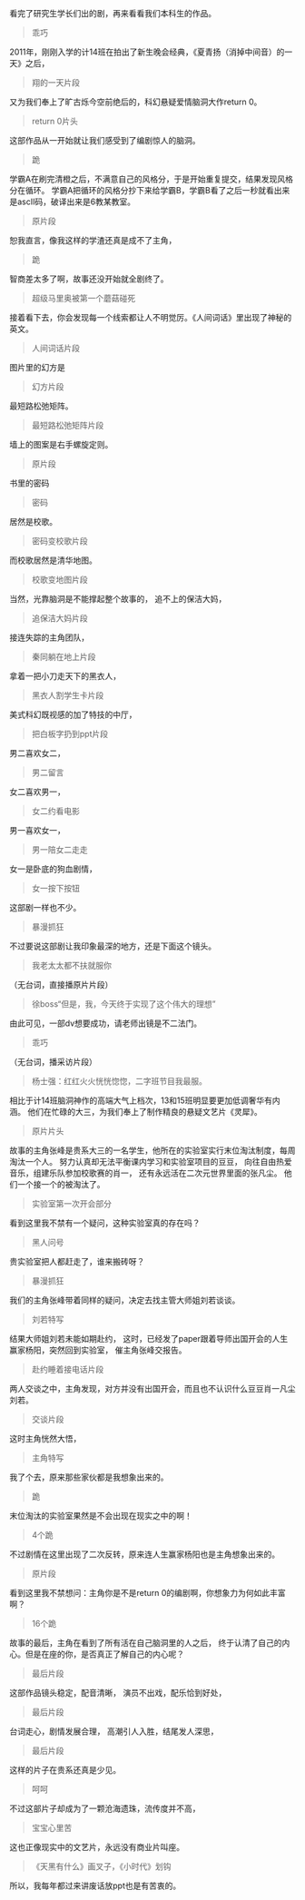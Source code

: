 看完了研究生学长们出的剧，再来看看我们本科生的作品。
> 乖巧

2011年，刚刚入学的计14班在拍出了新生晚会经典，《夏青扬（消掉中间音）的一天》之后，
> 翔的一天片段

又为我们奉上了旷古烁今空前绝后的，科幻悬疑爱情脑洞大作return 0。
> return 0片头

这部作品从一开始就让我们感受到了编剧惊人的脑洞。
> 跪

学霸A在刷完清橙之后，不满意自己的风格分，于是开始重复提交，结果发现风格分在循环。
学霸A把循环的风格分抄下来给学霸B，学霸B看了之后一秒就看出来是ascII码，破译出来是6教某教室。
> 原片段

恕我直言，像我这样的学渣还真是成不了主角，
> 跪

智商差太多了啊，故事还没开始就全剧终了。
> 超级马里奥被第一个蘑菇碰死

接着看下去，你会发现每一个线索都让人不明觉厉。《人间词话》里出现了神秘的英文。
> 人间词话片段

图片里的幻方是
> 幻方片段

最短路松弛矩阵。
> 最短路松弛矩阵片段

墙上的图案是右手螺旋定则。
> 原片段

书里的密码
> 密码

居然是校歌。
> 密码变校歌片段

而校歌居然是清华地图。
> 校歌变地图片段

当然，光靠脑洞是不能撑起整个故事的，
追不上的保洁大妈，
> 追保洁大妈片段

接连失踪的主角团队，
> 秦同躺在地上片段

拿着一把小刀走天下的黑衣人，
> 黑衣人割学生卡片段

美式科幻既视感的加了特技的中厅，
> 把白板字扔到ppt片段

男二喜欢女二，
> 男二留言

女二喜欢男一，
> 女二约看电影

男一喜欢女一，
> 男一陪女二走走

女一是卧底的狗血剧情，
> 女一按下按钮

这部剧一样也不少。
> 暴漫抓狂

不过要说这部剧让我印象最深的地方，还是下面这个镜头。
> 我老太太都不扶就服你

（无台词，直接播原片片段）
> 徐boss“但是，我，今天终于实现了这个伟大的理想”

由此可见，一部dv想要成功，请老师出镜是不二法门。
> 乖巧

（无台词，播采访片段）
> 杨士强：红红火火恍恍惚惚，二字班节目我最服。

相比于计14班脑洞神作的高端大气上档次，13和15班明显要更加低调奢华有内涵。
他们在忙碌的大三，为我们奉上了制作精良的悬疑文艺片《灵犀》。
> 原片片头

故事的主角张峰是贵系大三的一名学生，他所在的实验室实行末位淘汰制度，每周淘汰一个人。
努力认真却无法平衡课内学习和实验室项目的豆豆，
向往自由热爱音乐，组建乐队参加校歌赛的肖一，
还有永远活在二次元世界里面的张凡尘。
他们一个接一个的被淘汰了。
> 实验室第一次开会部分

看到这里我不禁有一个疑问，这种实验室真的存在吗？
> 黑人问号

贵实验室把人都赶走了，谁来搬砖呀？
> 暴漫抓狂

我们的主角张峰带着同样的疑问，决定去找主管大师姐刘若谈谈。
> 刘若特写

结果大师姐刘若未能如期赴约，
这时，已经发了paper跟着导师出国开会的人生赢家杨阳，突然回到实验室，
催主角张峰交报告。
> 赴约睡着接电话片段

两人交谈之中，主角发现，对方并没有出国开会，而且也不认识什么豆豆肖一凡尘刘若。
> 交谈片段

这时主角恍然大悟，
> 主角特写

我了个去，原来那些家伙都是我想象出来的。
> 跪

末位淘汰的实验室果然是不会出现在现实之中的啊！
> 4个跪

不过剧情在这里出现了二次反转，原来连人生赢家杨阳也是主角想象出来的。
> 原片段

看到这里我不禁想问：主角你是不是return 0的编剧啊，你想象力为何如此丰富啊？
> 16个跪

故事的最后，主角在看到了所有活在自己脑洞里的人之后，
终于认清了自己的内心。但是在座的你，是否真正了解自己的内心呢？
> 最后片段

这部作品镜头稳定，配音清晰，
演员不出戏，配乐恰到好处，
> 最后片段

台词走心，剧情发展合理，
高潮引人入胜，结尾发人深思，
> 最后片段

这样的片子在贵系还真是少见。
> 呵呵

不过这部片子却成为了一颗沧海遗珠，流传度并不高，
> 宝宝心里苦

这也正像现实中的文艺片，永远没有商业片叫座。
> 《天黑有什么》画叉子，《小时代》划钩

所以，我每年都过来讲废话放ppt也是有苦衷的。